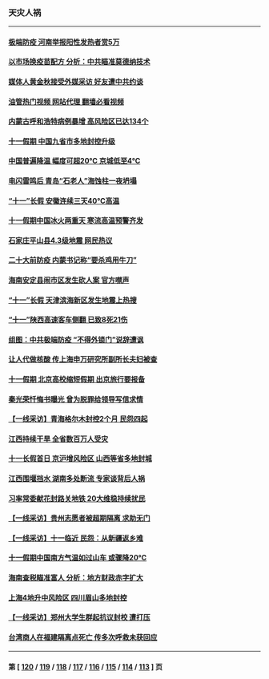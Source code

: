 ### 天灾人祸
---
#### [极端防疫 河南举报阳性发热者赏5万](../../pages/ncid280/n13838700.md?10050445) 
#### [以市场换疫苗配方 分析：中共瞄准莫德纳技术](../../pages/ncid280/n13838792.md?10050445) 
#### [媒体人黄金秋接受外媒采访 好友遭中共约谈](../../pages/ncid280/n13838646.md?10050445) 
#### [油管热门视频 网站代理 翻墙必看视频](http://209.222.30.114:81/youtube.html?10050445)
#### [内蒙古呼和浩特病例暴增 高风险区已达134个](../../pages/ncid280/n13838623.md?10050445) 
#### [十一假期 中国九省市多地封控升级](../../pages/ncid280/n13838534.md?10050445) 
#### [中国普遍降温 幅度可超20℃ 京城低至4℃](../../pages/ncid280/n13838373.md?10050445) 
#### [电闪雷鸣后  青岛“石老人”海蚀柱一夜坍塌](../../pages/ncid280/n13837958.md?10050445) 
#### [“十一”长假 安徽连续三天40℃高温](../../pages/ncid280/n13837861.md?10050445) 
#### [十一假期中国冰火两重天 寒流高温预警齐发](../../pages/ncid280/n13837608.md?10050445) 
#### [石家庄平山县4.3级地震 网民热议](../../pages/ncid280/n13837593.md?10050445) 
#### [二十大前防疫 内蒙书记称“要杀鸡用牛刀”](../../pages/ncid280/n13837495.md?10050445) 
#### [海南安定县闹市区发生砍人案 官方噤声](../../pages/ncid280/n13837405.md?10050445) 
#### [“十一”长假 天津滨海新区发生地震上热搜](../../pages/ncid280/n13837241.md?10050445) 
#### [“十一”陕西高速客车侧翻 已致8死21伤](../../pages/ncid280/n13837122.md?10050445) 
#### [组图：中共极端防疫 “不得外锁门”说辞遭讽](../../pages/ncid280/n13836847.md?10050445) 
#### [让人代做核酸 传上海申万研究所副所长夫妇被查](../../pages/ncid280/n13836745.md?10050445) 
#### [十一假期 北京高校缩短假期 出京旅行要报备](../../pages/ncid280/n13836742.md?10050445) 
#### [秦光荣忏悔书曝光 曾为脱罪给领导写信求情](../../pages/ncid280/n13836690.md?10050445) 
#### [【一线采访】青海格尔木封控2个月 民怨四起](../../pages/ncid280/n13836720.md?10050445) 
#### [江西持续干旱 全省数百万人受灾](../../pages/ncid280/n13836696.md?10050445) 
#### [十一长假首日 京沪增风险区 山西等省多地封城](../../pages/ncid280/n13836535.md?10050445) 
#### [江西围堰挡水 湖南多处断流 专家谈背后人祸](../../pages/ncid280/n13835528.md?10050445) 
#### [习率常委献花封路关地铁 20大维稳持续扰民](../../pages/ncid280/n13836130.md?10050445) 
#### [【一线采访】贵州志愿者被超期隔离 求助无门](../../pages/ncid280/n13836203.md?10050445) 
#### [【一线采访】十一临近 民怨：从新疆返乡难](../../pages/ncid280/n13836124.md?10050445) 
#### [十一假期中国南方气温如过山车 或骤降20℃](../../pages/ncid280/n13835824.md?10050445) 
#### [海南查税瞄准富人 分析：地方财政赤字扩大](../../pages/ncid280/n13835957.md?10050445) 
#### [上海4地升中风险区 四川眉山多地封控](../../pages/ncid280/n13835767.md?10050445) 
#### [【一线采访】郑州大学生群起抗议封校 遭打压](../../pages/ncid280/n13835520.md?10050445) 
#### [台湾商人在福建隔离点死亡 传多次呼救未获回应](../../pages/ncid280/n13835622.md?10050445) 

---
#### 第 [ [120](./120.md?10050445) / [119](./119.md?10050445) / [118](./118.md?10050445) / [117](./117.md?10050445) / [116](./116.md?10050445) / [115](./115.md?10050445) / [114](./114.md?10050445) / [113](./113.md?10050445) ] 页

